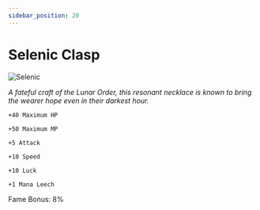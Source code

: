 ```yaml
---
sidebar_position: 20
---
```


# Selenic Clasp

![Selenic](https://vwiki.valorserver.com/api/item/picture/selenic%20clasp)

<i>A fateful craft of the Lunar Order, this resonant necklace is known to bring the wearer hope even in their darkest hour.</i>

    +40 Maximum HP
    
    +50 Maximum MP
    
    +5 Attack
    
    +10 Speed
    
    +10 Luck
    
    +1 Mana Leech
    
Fame Bonus: 8%
